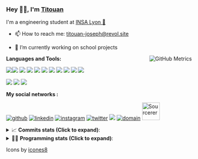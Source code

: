<!--
**titouan-joseph/titouan-joseph** is a ✨ _special_ ✨ repository because its `README.md` (this file) appears on your GitHub profile.

Here are some ideas to get you started:

- 🔭 I’m currently working on ...
- 🌱 I’m currently learning ...
- 👯 I’m looking to collaborate on ...
- 🤔 I’m looking for help with ...
- 💬 Ask me about ...
- 📫 How to reach me: ...
- 😄 Pronouns: ...
- ⚡ Fun fact: ...
-->

### Hey 👋🏽, I'm [Titouan](https://github.com/Titouan-Joseph) 

I'm a engineering student at  [INSA Lyon 🦏](https://www.insa-lyon.fr/en/)

- 📫 How to reach me: [titouan-joseph@revol.site](mailto:titouan-joseph@revol.site)
- 🔭 I’m currently working on school projects


  <img align="right" alt="GitHub Metrics" src="https://metrics.lecoq.io/titouan-joseph" />

**Languages and Tools:**

[<img src="https://img.icons8.com/color/48/000000/python.png"/>]()[<img src="https://img.icons8.com/color/48/000000/java-coffee-cup-logo.png"/>]() [<img src="https://img.icons8.com/color/48/000000/c-programming.png"/>]() [<img src="https://img.icons8.com/color/48/000000/javascript.png"/>]() [<img src="https://img.icons8.com/color/48/000000/selenium-test-automation.png"/>]() [<img src="https://img.icons8.com/color/48/000000/git.png"/>]() [<img src="https://img.icons8.com/color/48/000000/console.png"/>]() [<img src="https://img.icons8.com/color/48/000000/android-os.png"/>]() [<img src="https://img.icons8.com/color/48/000000/pycharm.png"/>]() [<img src="https://img.icons8.com/color/48/000000/virtualbox.png"/>]() [<img src="https://img.icons8.com/color/48/000000/windows-10.png"/>]()

[<img src="https://img.icons8.com/color/48/000000/linux.png"/>]() [<img src="https://img.icons8.com/color/48/000000/nginx.png"/>]() [<img src="https://img.icons8.com/color/48/000000/raspberry-pi.png"/>]()

**My social networks :**

[<img src='https://img.icons8.com/fluent/48/000000/github.png' alt="github">](https://github.com/titouan-joseph)  [<img src='https://img.icons8.com/color/48/000000/linkedin.png' alt='linkedin'>](https://www.linkedin.com/in/titouan-joseph-revol/)  [<img src='https://img.icons8.com/color/48/000000/instagram-new.png' alt='instagram'>](https://www.instagram.com/tit_re/)  [<img src='https://img.icons8.com/color/48/000000/twitter.png' alt='twitter'>](https://twitter.com/josephrevol) [<img src="https://img.icons8.com/color/48/000000/facebook.png"/>](https://www.facebook.com/titre01) [<img src="https://img.icons8.com/fluent/48/000000/domain.png" alt="domain"/>](https://titouan-joseph.revol.site) [<img src="https://sourcerer.io/icons/logo-sharing.svg" height="48px" alt="Sourcerer">](https://sourcerer.io/titouan-joseph) 

<details>
 <summary>📈 <b>Commits stats (Click to expand)</b>: </summary>
    <a href="https://sourcerer.io/titouan-joseph"><img src="https://img.shields.io/badge/Python-148%20commits-orange.svg" alt=""></a>
    <a href="https://sourcerer.io/titouan-joseph"><img src="https://img.shields.io/badge/Java-27%20commits-orange.svg" alt=""></a>
    <a href="https://sourcerer.io/titouan-joseph"><img src="https://img.shields.io/badge/C-23%20commits-orange.svg" alt=""></a>
    <a href="https://sourcerer.io/titouan-joseph"><img src="https://img.shields.io/badge/JavaScript-18%20commits-orange.svg" alt=""></a>
</details>


<details>
 <summary>👨‍💻 <b>Programming stats (Click to expand)</b>: </summary>
<!--START_SECTION:waka-->
**🐱 My Github Data** 

> 🏆 606 Contributions in the Year 2020
 > 
> 📦 51.1 kB Used in Github's Storage 
 > 
> 🚫 Not Opted to Hire
 > 
> 📜 24 Public Repositories 
 > 
> 🔑 1 Private Repository 
 > 
**I'm an Early 🐤** 

```text
🌞 Morning    71 commits     ████░░░░░░░░░░░░░░░░░░░░░   15.78% 
🌆 Daytime    177 commits    █████████░░░░░░░░░░░░░░░░   39.33% 
🌃 Evening    148 commits    ████████░░░░░░░░░░░░░░░░░   32.89% 
🌙 Night      54 commits     ███░░░░░░░░░░░░░░░░░░░░░░   12.0%

```
📅 **I'm Most Productive on Wednesday** 

```text
Monday       63 commits     ███░░░░░░░░░░░░░░░░░░░░░░   14.0% 
Tuesday      66 commits     ███░░░░░░░░░░░░░░░░░░░░░░   14.67% 
Wednesday    134 commits    ███████░░░░░░░░░░░░░░░░░░   29.78% 
Thursday     51 commits     ██░░░░░░░░░░░░░░░░░░░░░░░   11.33% 
Friday       37 commits     ██░░░░░░░░░░░░░░░░░░░░░░░   8.22% 
Saturday     37 commits     ██░░░░░░░░░░░░░░░░░░░░░░░   8.22% 
Sunday       62 commits     ███░░░░░░░░░░░░░░░░░░░░░░   13.78%

```


📊 **This Week I Spent My Time On** 

```text
⌚︎ Time Zone: Europe/Paris

💬 Programming Languages: 
Python                   15 hrs 4 mins       ████████████████░░░░░░░░░   65.73% 
YAML                     3 hrs 50 mins       ████░░░░░░░░░░░░░░░░░░░░░   16.75% 
Markdown                 51 mins             █░░░░░░░░░░░░░░░░░░░░░░░░   3.78% 
Other                    46 mins             ░░░░░░░░░░░░░░░░░░░░░░░░░   3.35% 
JSON                     35 mins             ░░░░░░░░░░░░░░░░░░░░░░░░░   2.56%

🔥 Editors: 
PyCharm                  17 hrs 45 mins      ███████████████████░░░░░░   77.38% 
WebStorm                 2 hrs 49 mins       ███░░░░░░░░░░░░░░░░░░░░░░   12.29% 
VS Code                  2 hrs 22 mins       ██░░░░░░░░░░░░░░░░░░░░░░░   10.32%

🐱‍💻 Projects: 
PRS-4TC                  11 hrs 3 mins       ████████████░░░░░░░░░░░░░   48.21% 
testingrepo              4 hrs 9 mins        ████░░░░░░░░░░░░░░░░░░░░░   18.16% 
swarmTest                4 hrs 1 min         ████░░░░░░░░░░░░░░░░░░░░░   17.56% 
Assomaker-userStories    1 hr 23 mins        █░░░░░░░░░░░░░░░░░░░░░░░░   6.05% 
ASTUSbot                 1 hr 9 mins         █░░░░░░░░░░░░░░░░░░░░░░░░   5.05%

💻 Operating System: 
Windows                  22 hrs 56 mins      █████████████████████████   100.0%

```

**I Mostly Code in Python** 

```text
Python                   15 repos            █████████████░░░░░░░░░░░░   53.57% 
JavaScript               3 repos             ██░░░░░░░░░░░░░░░░░░░░░░░   10.71% 
HTML                     2 repos             █░░░░░░░░░░░░░░░░░░░░░░░░   7.14% 
C                        2 repos             █░░░░░░░░░░░░░░░░░░░░░░░░   7.14% 
Go                       1 repo              █░░░░░░░░░░░░░░░░░░░░░░░░   3.57%

```



<!--END_SECTION:waka-->

</details>

Icons by [icones8](https://icones8.fr/)
